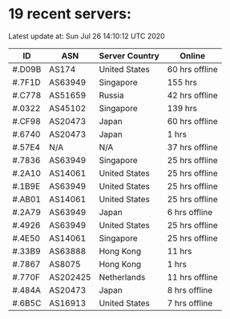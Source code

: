 # 19 recent servers:

Latest update at: Sun Jul 26 14:10:12 UTC 2020

| ID | ASN | Server Country | Online |
| -- | --- | -------------- | ------ |
| #.D09B | AS174 | United States | 60 hrs offline |
| #.7F1D | AS63949 | Singapore | 155 hrs |
| #.C778 | AS51659 | Russia | 42 hrs offline |
| #.0322 | AS45102 | Singapore | 139 hrs |
| #.CF98 | AS20473 | Japan | 60 hrs offline |
| #.6740 | AS20473 | Japan | 1 hrs |
| #.57E4 | N/A | N/A | 37 hrs offline |
| #.7836 | AS63949 | Singapore | 25 hrs offline |
| #.2A10 | AS14061 | United States | 25 hrs offline |
| #.1B9E | AS63949 | United States | 25 hrs offline |
| #.AB01 | AS14061 | United States | 25 hrs offline |
| #.2A79 | AS63949 | Japan | 6 hrs offline |
| #.4926 | AS63949 | United States | 25 hrs offline |
| #.4E50 | AS14061 | Singapore | 25 hrs offline |
| #.33B9 | AS63888 | Hong Kong | 11 hrs |
| #.7867 | AS8075 | Hong Kong | 1 hrs |
| #.770F | AS202425 | Netherlands | 11 hrs offline |
| #.484A | AS20473 | Japan | 8 hrs offline |
| #.6B5C | AS16913 | United States | 7 hrs offline |

